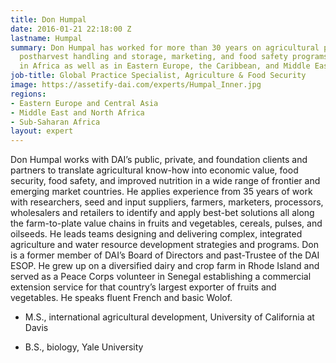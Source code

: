 ```yaml
---
title: Don Humpal
date: 2016-01-21 22:18:00 Z
lastname: Humpal
summary: Don Humpal has worked for more than 30 years on agricultural production,
  postharvest handling and storage, marketing, and food safety programs, primarily
  in Africa as well as in Eastern Europe, the Caribbean, and Middle East.
job-title: Global Practice Specialist, Agriculture & Food Security
image: https://assetify-dai.com/experts/Humpal_Inner.jpg
regions:
- Eastern Europe and Central Asia
- Middle East and North Africa
- Sub-Saharan Africa
layout: expert
---
```


Don Humpal works with DAI’s public, private, and foundation clients and partners to translate agricultural know-how into economic value, food security, food safety, and improved nutrition in a wide range of frontier and emerging market countries. He applies experience from 35 years of work with researchers, seed and input suppliers, farmers, marketers, processors, wholesalers and retailers to identify and apply best-bet solutions all along the farm-to-plate value chains in fruits and vegetables, cereals, pulses, and oilseeds. He leads teams designing and delivering complex, integrated agriculture and water resource development strategies and programs. Don is a former member of DAI’s Board of Directors and past-Trustee of the DAI ESOP. He grew up on a diversified dairy and crop farm in Rhode Island and served as a Peace Corps volunteer in Senegal establishing a commercial extension service for that country’s largest exporter of fruits and vegetables. He speaks fluent French and basic Wolof.

* M.S., international agricultural development, University of California at Davis

* B.S., biology, Yale University
